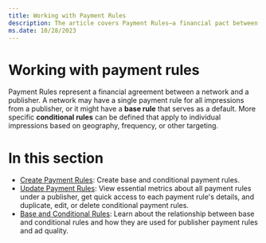 ```yaml
---
title: Working with Payment Rules
description: The article covers Payment Rules—a financial pact between a network and a publisher. Single/base rules, with specific conditions for impressions (geography, frequency).
ms.date: 10/28/2023
---
```


# Working with payment rules

Payment Rules represent a financial agreement between a network and a publisher. A network may have a single payment rule for all impressions from a publisher, or it might have a **base rule** that serves as a default. More specific **conditional rules** can be defined that apply to individual impressions based on geography, frequency, or other
targeting.

# In this section

- [Create Payment Rules](create-payment-rules.md): Create base and conditional payment rules.
- [Update Payment Rules](update-payment-rules.md): View essential metrics about all payment rules under a
  publisher, get quick access to each payment rule's details, and duplicate, edit, or delete conditional payment rules.
- [Base and Conditional Rules](base-and-conditional-rules.md): Learn about the relationship between base and
  conditional rules and how they are used for publisher payment rules and ad quality.
